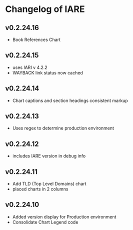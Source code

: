 # Changelog of IARE

## v0.2.24.16
- Book References Chart

## v0.2.24.15
- uses IARI v 4.2.2
- WAYBACK link status now cached

## v0.2.24.14
- Chart captions and section headings consistent markup

## v0.2.24.13
- Uses regex to determine production environment

## v0.2.24.12
- includes IARE version in debug info

## v0.2.24.11
- Add TLD (Top Level Domains) chart
- placed charts in 2 columns

## v0.2.24.10
- Added version display for Production environment
- Consolidate Chart Legend code

